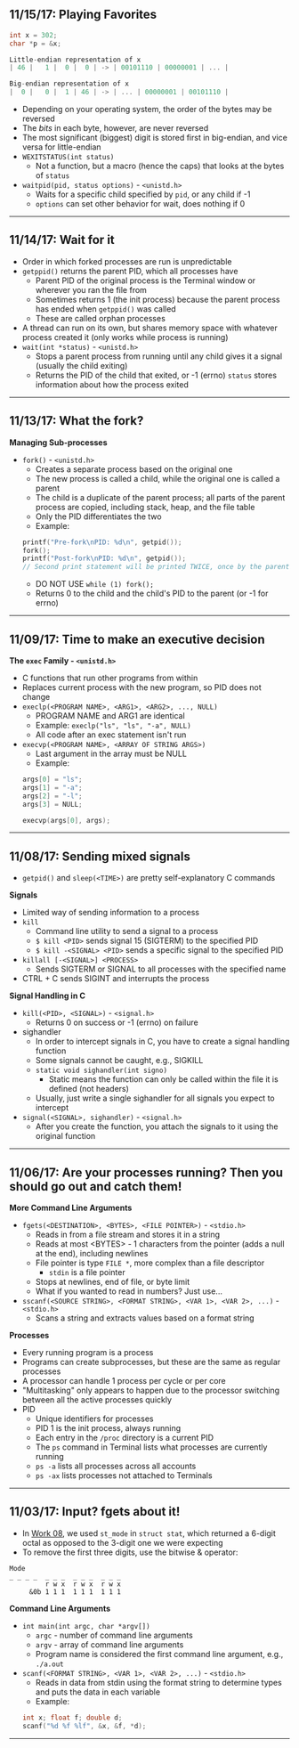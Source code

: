 ## 11/15/17: Playing Favorites

```C
int x = 302;
char *p = &x;

Little-endian representation of x
| 46 |   1 |  0 |  0 | -> | 00101110 | 00000001 | ... |

Big-endian representation of x
|  0 |   0 |  1 | 46 | -> | ... | 00000001 | 00101110 |
```
* Depending on your operating system, the order of the bytes may be reversed
* The _bits_ in each byte, however, are never reversed
* The most significant (biggest) digit is stored first in big-endian, and vice versa for little-endian
* `WEXITSTATUS(int status)`
	* Not a function, but a macro (hence the caps) that looks at the bytes of `status`
* `waitpid(pid, status options)` - `<unistd.h>`
	* Waits for a specific child specified by `pid`, or any child if -1
	* `options` can set other behavior for wait, does nothing if 0

---

## 11/14/17: Wait for it

* Order in which forked processes are run is unpredictable
* `getppid()` returns the parent PID, which all processes have
	* Parent PID of the original process is the Terminal window or wherever you ran the file from
	* Sometimes returns 1 (the init process) because the parent process has ended when `getppid()` was called
	* These are called orphan processes
* A thread can run on its own, but shares memory space with whatever process created it (only works while process is running)
* `wait(int *status)` - `<unistd.h>`
	* Stops a parent process from running until any child gives it a signal (usually the child exiting)
	* Returns the PID of the child that exited, or -1 (errno)
	`status` stores information about how the process exited

---

## 11/13/17: What the fork?

**Managing Sub-processes**
* `fork()` - `<unistd.h>`
	* Creates a separate process based on the original one
	* The new process is called a child, while the original one is called a parent
	* The child is a duplicate of the parent process; all parts of the parent process are copied, including stack, heap, and the file table
	* Only the PID differentiates the two
	* Example:
	```C
	printf("Pre-fork\nPID: %d\n", getpid());
	fork();
	printf("Post-fork\nPID: %d\n", getpid());
	// Second print statement will be printed TWICE, once by the parent and once by the child
	```
	* DO NOT USE `while (1) fork();`
	* Returns 0 to the child and the child's PID to the parent (or -1 for errno)

---

## 11/09/17: Time to make an executive decision

**The `exec` Family - `<unistd.h>`**
* C functions that run other programs from within
* Replaces current process with the new program, so PID does not change
* `execlp(<PROGRAM NAME>, <ARG1>, <ARG2>, ..., NULL)`
	* PROGRAM NAME and ARG1 are identical
	* Example: `execlp("ls", "ls", "-a", NULL)`
	* All code after an exec statement isn't run
* `execvp(<PROGRAM NAME>, <ARRAY OF STRING ARGS>)`
	* Last argument in the array must be NULL
	* Example:
	```C
	args[0] = "ls";
	args[1] = "-a";
	args[2] = "-l";
	args[3] = NULL;
	
	execvp(args[0], args);
	```

---

## 11/08/17: Sending mixed signals

* `getpid()` and `sleep(<TIME>)` are pretty self-explanatory C commands

**Signals**

* Limited way of sending information to a process
* `kill`
	* Command line utility to send a signal to a process
	* `$ kill <PID>` sends signal 15 (SIGTERM) to the specified PID
	* `$ kill -<SIGNAL> <PID>` sends a specific signal to the specified PID
* `killall [-<SIGNAL>] <PROCESS>`
	* Sends SIGTERM or SIGNAL to all processes with the specified name
* CTRL + C sends SIGINT and interrupts the process

**Signal Handling in C**

* `kill(<PID>, <SIGNAL>)` - `<signal.h>`
	* Returns 0 on success or -1 (errno) on failure
* sighandler
	* In order to intercept signals in C, you have to create a signal handling function
	* Some signals cannot be caught, e.g., SIGKILL
	* `static void sighandler(int signo)`
		* Static means the function can only be called within the file it is defined (not headers)
	* Usually, just write a single sighandler for all signals you expect to intercept
* `signal(<SIGNAL>, sighandler)` - `<signal.h>`
	* After you create the function, you attach the signals to it using the original function

---

## 11/06/17: Are your processes running? Then you should go out and catch them!

**More Command Line Arguments**

* `fgets(<DESTINATION>, <BYTES>, <FILE POINTER>)` - `<stdio.h>`
	* Reads in from a file stream and stores it in a string
	* Reads at most \<BYTES> - 1 characters from the pointer (adds a null at the end), including newlines
	* File pointer is type `FILE *`, more complex than a file descriptor
		* `stdin` is a file pointer
	* Stops at newlines, end of file, or byte limit
	* What if you wanted to read in numbers? Just use...
* `sscanf(<SOURCE STRING>, <FORMAT STRING>, <VAR 1>, <VAR 2>, ...)` - `<stdio.h>`
	* Scans a string and extracts values based on a format string

**Processes**

* Every running program is a process
* Programs can create subprocesses, but these are the same as regular processes
* A processor can handle 1 process per cycle or per core
* "Multitasking" only appears to happen due to the processor switching between all the active processes quickly
* PID
	* Unique identifiers for processes
	* PID 1 is the init process, always running
	* Each entry in the `/proc` directory is a current PID
	* The `ps` command in Terminal lists what processes are currently running
	* `ps -a` lists all processes across all accounts
	* `ps -ax` lists processes not attached to Terminals

---

## 11/03/17: Input? fgets about it!

* In [Work 08](https://github.com/iwang2/08_stat/blob/master/stat.c), we used `st_mode` in `struct stat`, which returned a 6-digit octal as opposed to the 3-digit one we were expecting
* To remove the first three digits, use the bitwise & operator:

```
Mode
_ _ _ _  _ _ _  _ _ _  _ _ _
         r w x  r w x  r w x
     &0b 1 1 1  1 1 1  1 1 1
```

**Command Line Arguments**

* `int main(int argc, char *argv[])`
	* `argc` - number of command line arguments
	* `argv` - array of command line arguments
	* Program name is considered the first command line argument, e.g., `./a.out`
* `scanf(<FORMAT STRING>, <VAR 1>, <VAR 2>, ...)` - `<stdio.h>`
	* Reads in data from stdin using the format string to determine types and puts the data in each variable
	* Example:
	```C
	int x; float f; double d;
	scanf("%d %f %lf", &x, &f, *d);
	```

---
